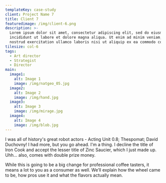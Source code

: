 ```yaml
---
templateKey: case-study
client: Project Name 7
title: Client 7
featuredimage: /img/client-6.png
description: >-
  Lorem ipsum dolor sit amet, consectetur adipiscing elit, sed do eiusmod tempor
  incididunt ut labore et dolore magna aliqua. Ut enim ad minim veniam, quis
  nostrud exercitation ullamco laboris nisi ut aliquip ex ea commodo consequat.
tilesize: col-6
tags:
  - Art director
  - Strategist
  - Director
main:
  image1:
    alt: Image 1
    image: /img/natgeo_05.jpg
  image2:
    alt: Image 2
    image: /img/hand.jpg
  image3:
    alt: Image 3
    image: /img/mirage.jpg
  image4:
    alt: Image 4
    image: /img/blob.jpg
---
```

I was all of history's great robot actors - Acting Unit 0.8; Thespomat; David Duchovny! I had more, but you go ahead. I'm a thing. I decline the title of Iron Cook and accept the lesser title of Zinc Saucier, which I just made up. Uhh… also, comes with double prize money.

While this is going to be a big change for professional coffee tasters, it means a lot to you as a consumer as well. We’ll explain how the wheel came to be, how pros use it and what the flavors actually mean.

